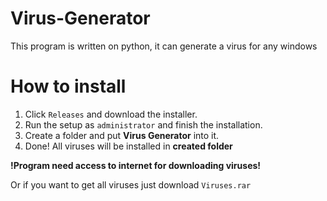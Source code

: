# Virus-Generator
This program is written on python, it can generate a virus for any windows

# How to install
1. Click `Releases` and download the installer.
2. Run the setup as `administrator` and finish the installation.
3. Create a folder and put **Virus Generator** into it.
4. Done! All viruses will be installed in **created folder**
   
**!Program need access to internet for downloading viruses!**

Or if you want to get all viruses just download `Viruses.rar`
